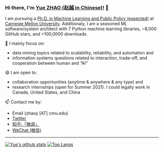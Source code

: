 ### Hi there, I'm [Yue ZHAO (赵越 in Chinese)!](https://www.andrew.cmu.edu/user/yuezhao2/) 👋


I am pursuing a [Ph.D. in Machine Learning and Public Policy (expected)](https://www.ml.cmu.edu/academics/joint-phd-mlpp.html) at [Carnegie Mellon University](https://www.cmu.edu/). Additionaly, I am a seasoned ML software/system architect with 7 Python machine learning libraries, ~8,000 GitHub stars, and >100,0000 downloads.

🔭 I mainly focus on:

- data mining topics related to scalability, reliability, and automation and
- information systems questions related to interaction, trade-off, and cooperation between human and “AI”

😄 I am open to:

- collaboration opportunities (anytime & anywhere & any type) and 
- research internships (open for Summer 2021). I could legally work in Canada, United States, and China

📫 Contact me by:
- Email (zhaoy [AT] cmu.edu)
- [Twitter](https://twitter.com/yzhao062)
- [知乎:「微调」](https://www.zhihu.com/people/breaknever)
- [WeChat (微信)](https://www.andrew.cmu.edu/user/yuezhao2/files/ID_zhaoyueyue1002.JPG)

----

[![Yue's github stats](https://github-readme-stats.vercel.app/api?username=yzhao062&theme=material-palenight&count_private=true&hide=contribs)](https://github.com/anuraghazra/github-readme-stats)
[![Top Langs](https://github-readme-stats.vercel.app/api/top-langs/?username=yzhao062&theme=material-palenight&hide=Jupyter&layout=compact)](https://github.com/anuraghazra/github-readme-stats)

<!--
**yzhao062/yzhao062** is a ✨ _special_ ✨ repository because its `README.md` (this file) appears on your GitHub profile.

Here are some ideas to get you started:

- 🔭 I’m currently working on ...
- 🌱 I’m currently learning ...
- 👯 I’m looking to collaborate on ...
- 🤔 I’m looking for help with ...
- 💬 Ask me about ...
- 📫 How to reach me: ...
- 😄 Pronouns: ...
- ⚡ Fun fact: ...

I am the author/core developer of various machine learning tools and systems with more than millions of downloads. 
-->
